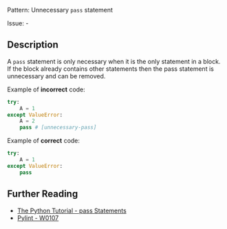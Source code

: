 Pattern: Unnecessary `pass` statement

Issue: -

## Description

A `pass` statement is only necessary when it is the only statement in a block. If the block already contains other statements then the pass statement is unnecessary and can be removed.


Example of **incorrect** code:

```python
try:
    A = 1
except ValueError:
    A = 2
    pass # [unnecessary-pass]
```

Example of **correct** code:

```python
try:
    A = 1
except ValueError:
    pass
```

## Further Reading

* [The Python Tutorial - pass Statements](https://docs.python.org/2/tutorial/controlflow.html#pass-statements)
* [Pylint - W0107](http://pylint-messages.wikidot.com/messages:w0107)
